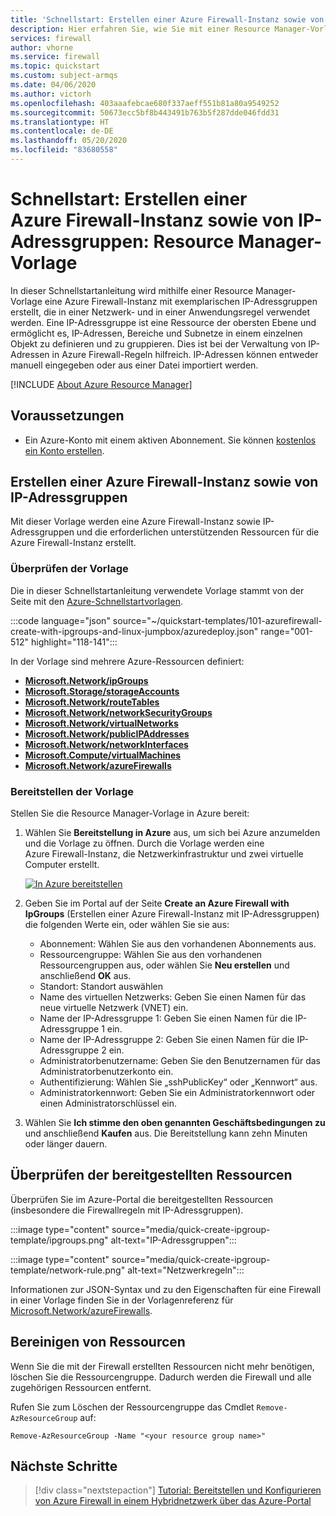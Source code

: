 ```yaml
---
title: 'Schnellstart: Erstellen einer Azure Firewall-Instanz sowie von IP-Adressgruppen: Resource Manager-Vorlage'
description: Hier erfahren Sie, wie Sie mit einer Resource Manager-Vorlage eine Azure Firewall-Instanz und IP-Adressgruppen erstellen.
services: firewall
author: vhorne
ms.service: firewall
ms.topic: quickstart
ms.custom: subject-armqs
ms.date: 04/06/2020
ms.author: victorh
ms.openlocfilehash: 403aaafebcae680f337aeff551b81a80a9549252
ms.sourcegitcommit: 50673ecc5bf8b443491b763b5f287dde046fdd31
ms.translationtype: HT
ms.contentlocale: de-DE
ms.lasthandoff: 05/20/2020
ms.locfileid: "83680558"
---
```

# <a name="quickstart-create-an-azure-firewall-and-ip-groups---resource-manager-template"></a>Schnellstart: Erstellen einer Azure Firewall-Instanz sowie von IP-Adressgruppen: Resource Manager-Vorlage

In dieser Schnellstartanleitung wird mithilfe einer Resource Manager-Vorlage eine Azure Firewall-Instanz mit exemplarischen IP-Adressgruppen erstellt, die in einer Netzwerk- und in einer Anwendungsregel verwendet werden. Eine IP-Adressgruppe ist eine Ressource der obersten Ebene und ermöglicht es, IP-Adressen, Bereiche und Subnetze in einem einzelnen Objekt zu definieren und zu gruppieren. Dies ist bei der Verwaltung von IP-Adressen in Azure Firewall-Regeln hilfreich. IP-Adressen können entweder manuell eingegeben oder aus einer Datei importiert werden.

[!INCLUDE [About Azure Resource Manager](../../includes/resource-manager-quickstart-introduction.md)]

## <a name="prerequisites"></a>Voraussetzungen

- Ein Azure-Konto mit einem aktiven Abonnement. Sie können [kostenlos ein Konto erstellen](https://azure.microsoft.com/free/?WT.mc_id=A261C142F).

## <a name="create-an-azure-firewall-and-ip-groups"></a>Erstellen einer Azure Firewall-Instanz sowie von IP-Adressgruppen

Mit dieser Vorlage werden eine Azure Firewall-Instanz sowie IP-Adressgruppen und die erforderlichen unterstützenden Ressourcen für die Azure Firewall-Instanz erstellt.

### <a name="review-the-template"></a>Überprüfen der Vorlage

Die in dieser Schnellstartanleitung verwendete Vorlage stammt von der Seite mit den [Azure-Schnellstartvorlagen](https://azure.microsoft.com/resources/templates/101-azurefirewall-create-with-ipgroups-and-linux-jumpbox).

:::code language="json" source="~/quickstart-templates/101-azurefirewall-create-with-ipgroups-and-linux-jumpbox/azuredeploy.json" range="001-512" highlight="118-141":::

In der Vorlage sind mehrere Azure-Ressourcen definiert:

- [**Microsoft.Network/ipGroups**](/azure/templates/microsoft.network/ipGroups)
- [**Microsoft.Storage/storageAccounts**](/azure/templates/microsoft.storage/storageAccounts)
- [**Microsoft.Network/routeTables**](/azure/templates/microsoft.network/routeTables)
- [**Microsoft.Network/networkSecurityGroups**](/azure/templates/microsoft.network/networksecuritygroups)
- [**Microsoft.Network/virtualNetworks**](/azure/templates/microsoft.network/virtualnetworks)
- [**Microsoft.Network/publicIPAddresses**](/azure/templates/microsoft.network/publicipaddresses)
- [**Microsoft.Network/networkInterfaces**](/azure/templates/microsoft.network/networkinterfaces)
- [**Microsoft.Compute/virtualMachines**](/azure/templates/microsoft.compute/virtualmachines)
- [**Microsoft.Network/azureFirewalls**](/azure/templates/microsoft.network/azureFirewalls)

### <a name="deploy-the-template"></a>Bereitstellen der Vorlage

Stellen Sie die Resource Manager-Vorlage in Azure bereit:

1. Wählen Sie **Bereitstellung in Azure** aus, um sich bei Azure anzumelden und die Vorlage zu öffnen. Durch die Vorlage werden eine Azure Firewall-Instanz, die Netzwerkinfrastruktur und zwei virtuelle Computer erstellt.

   [![In Azure bereitstellen](../media/template-deployments/deploy-to-azure.svg)](https://portal.azure.com/#create/Microsoft.Template/uri/https%3A%2F%2Fraw.githubusercontent.com%2FAzure%2Fazure-quickstart-templates%2Fmaster%2F101-azurefirewall-create-with-ipgroups-and-linux-jumpbox%2Fazuredeploy.json)

2. Geben Sie im Portal auf der Seite **Create an Azure Firewall with IpGroups** (Erstellen einer Azure Firewall-Instanz mit IP-Adressgruppen) die folgenden Werte ein, oder wählen Sie sie aus:
   - Abonnement: Wählen Sie aus den vorhandenen Abonnements aus. 
   - Ressourcengruppe:  Wählen Sie aus den vorhandenen Ressourcengruppen aus, oder wählen Sie **Neu erstellen** und anschließend **OK** aus.
   - Standort: Standort auswählen
   - Name des virtuellen Netzwerks: Geben Sie einen Namen für das neue virtuelle Netzwerk (VNET) ein. 
   - Name der IP-Adressgruppe 1: Geben Sie einen Namen für die IP-Adressgruppe 1 ein. 
   - Name der IP-Adressgruppe 2: Geben Sie einen Namen für die IP-Adressgruppe 2 ein. 
   - Administratorbenutzername: Geben Sie den Benutzernamen für das Administratorbenutzerkonto ein. 
   - Authentifizierung: Wählen Sie „sshPublicKey“ oder „Kennwort“ aus. 
   - Administratorkennwort: Geben Sie ein Administratorkennwort oder einen Administratorschlüssel ein.

3. Wählen Sie **Ich stimme den oben genannten Geschäftsbedingungen zu** und anschließend **Kaufen** aus. Die Bereitstellung kann zehn Minuten oder länger dauern.

## <a name="review-deployed-resources"></a>Überprüfen der bereitgestellten Ressourcen

Überprüfen Sie im Azure-Portal die bereitgestellten Ressourcen (insbesondere die Firewallregeln mit IP-Adressgruppen).

:::image type="content" source="media/quick-create-ipgroup-template/ipgroups.png" alt-text="IP-Adressgruppen":::

:::image type="content" source="media/quick-create-ipgroup-template/network-rule.png" alt-text="Netzwerkregeln":::

Informationen zur JSON-Syntax und zu den Eigenschaften für eine Firewall in einer Vorlage finden Sie in der Vorlagenreferenz für [Microsoft.Network/azureFirewalls](https://docs.microsoft.com/azure/templates/Microsoft.Network/2019-11-01/azureFirewalls).

## <a name="clean-up-resources"></a>Bereinigen von Ressourcen

Wenn Sie die mit der Firewall erstellten Ressourcen nicht mehr benötigen, löschen Sie die Ressourcengruppe. Dadurch werden die Firewall und alle zugehörigen Ressourcen entfernt.

Rufen Sie zum Löschen der Ressourcengruppe das Cmdlet `Remove-AzResourceGroup` auf:

```azurepowershell-interactive
Remove-AzResourceGroup -Name "<your resource group name>"
```

## <a name="next-steps"></a>Nächste Schritte

> [!div class="nextstepaction"]
> [Tutorial: Bereitstellen und Konfigurieren von Azure Firewall in einem Hybridnetzwerk über das Azure-Portal](tutorial-hybrid-portal.md)